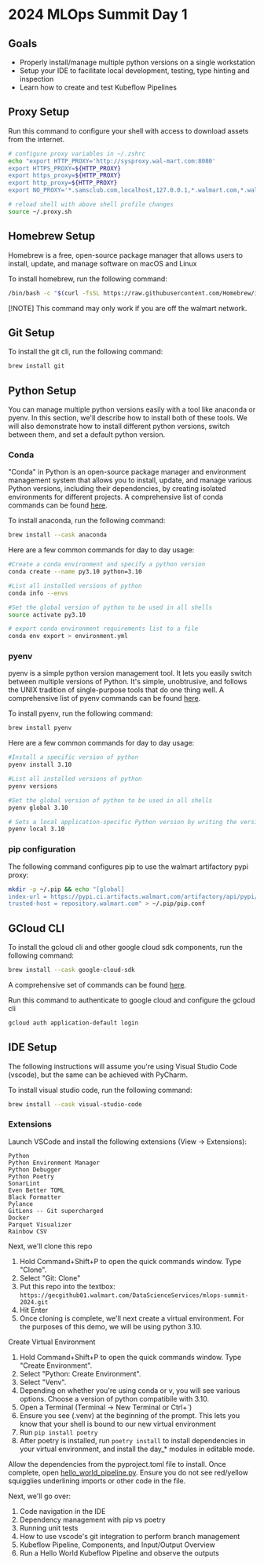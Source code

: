 # 2024 MLOps Summit Day 1

## Goals
* Properly install/manage multiple python versions on a single workstation
* Setup your IDE to facilitate local development, testing, type hinting and inspection
* Learn how to create and test Kubeflow Pipelines

## Proxy Setup

Run this command to configure your shell with access to download assets from the internet.

```bash
# configure proxy variables in ~/.zshrc
echo "export HTTP_PROXY='http://sysproxy.wal-mart.com:8080'
export HTTPS_PROXY=${HTTP_PROXY}
export https_proxy=${HTTP_PROXY}
export http_proxy=${HTTP_PROXY}
export NO_PROXY='*.samsclub.com,localhost,127.0.0.1,*.walmart.com,*.wal-mart.com'" > ~/.proxy.sh

# reload shell with above shell profile changes
source ~/.proxy.sh
```

## Homebrew Setup

Homebrew is a free, open-source package manager that allows users to install, update, and manage software on macOS and Linux

To install homebrew, run the following command:

```bash
/bin/bash -c "$(curl -fsSL https://raw.githubusercontent.com/Homebrew/install/HEAD/install.sh)"
```

[!NOTE]
This command may only work if you are off the walmart network.

## Git Setup

To install the git cli, run the following command:

```bash
brew install git
```

## Python Setup

You can manage multiple python versions easily with a tool like anaconda or pyenv. In this section, we'll describe how to 
install both of these tools. We will also demonstrate how to install different python versions, switch between them, and set a default python version.

### Conda

"Conda" in Python is an open-source package manager and environment management system that allows you to install, update, and manage various Python versions, including their dependencies, by creating isolated environments for different projects. A comprehensive list of conda commands can be found [here](https://docs.conda.io/projects/conda/en/stable/commands/index.html).

To install anaconda, run the following command:
```bash
brew install --cask anaconda
```

Here are a few common commands for day to day usage:

```bash
#Create a conda environment and specify a python version
conda create --name py3.10 python=3.10 

#List all installed versions of python
conda info --envs 

#Set the global version of python to be used in all shells
source activate py3.10

# export conda environment requirements list to a file
conda env export > environment.yml 
```

### pyenv

pyenv is a simple python version management tool. It lets you easily switch between multiple versions of Python. It's simple, unobtrusive, and follows the UNIX tradition of single-purpose tools that do one thing well. A comprehensive list of pyenv commands can be found [here](https://github.com/pyenv/pyenv/blob/master/COMMANDS.md).

To install pyenv, run the following command:
```bash
brew install pyenv
```

Here are a few common commands for day to day usage:

```bash
#Install a specific version of python
pyenv install 3.10

#List all installed versions of python
pyenv versions 

#Set the global version of python to be used in all shells
pyenv global 3.10

# Sets a local application-specific Python version by writing the version name to a .python-version file in the current directory. This version overrides the global version, and can be overridden itself by setting the PYENV_VERSION environment variable or with the pyenv shell command.
pyenv local 3.10 
```

### pip configuration

The following command configures pip to use the walmart artifactory pypi proxy:

```bash
mkdir -p ~/.pip && echo "[global]
index-url = https://pypi.ci.artifacts.walmart.com/artifactory/api/pypi/pythonhosted-pypi-release-remote/simple
trusted-host = repository.walmart.com" > ~/.pip/pip.conf
```
## GCloud CLI

To install the gcloud cli and other google cloud sdk components, run the following command:

```bash
brew install --cask google-cloud-sdk
```

A comprehensive set of commands can be found [here](https://cloud.google.com/sdk/docs/cheatsheet).


Run this command to authenticate to google cloud and configure the gcloud cli
```bash
gcloud auth application-default login
```

## IDE Setup

The following instructions will assume you're using Visual Studio Code (vscode), but the same can be achieved with PyCharm.

To install visual studio code, run the following command:

```bash
brew install --cask visual-studio-code
```

### Extensions
Launch VSCode and install the following extensions (View -> Extensions):
```
Python
Python Environment Manager
Python Debugger
Python Poetry
SonarLint
Even Better TOML
Black Formatter
Pylance
GitLens -- Git supercharged
Docker
Parquet Visualizer
Rainbow CSV
```

Next, we'll clone this repo

1. Hold Command+Shift+P to open the quick commands window. Type "Clone".
2. Select "Git: Clone"
3. Put this repo into the textbox: `https://gecgithub01.walmart.com/DataScienceServices/mlops-summit-2024.git` 
4. Hit Enter
5. Once cloning is complete, we'll next create a virtual environment. For the purposes of this demo, we will be using python 3.10.

 Create Virtual Environment
1. Hold Command+Shift+P to open the quick commands window. Type "Create Environment".
2. Select "Python: Create Environment".
3. Select "Venv".
4. Depending on whether you're using conda or v, you will see various options. Choose a version of python compatibile with 3.10.
5. Open a Terminal (Terminal -> New Terminal or Ctrl+`)
6. Ensure you see (.venv) at the beginning of the prompt. This lets you know that your shell is bound to our new virtual environment
7. Run `pip install poetry`
8. After poetry is installed, run `poetry install` to install dependencies in your virtual environment, and install the day_* 
modules in editable mode.

Allow the dependencies from the pyproject.toml file to install. Once complete, open [hello_world_pipeline.py](./hello_world_pipeline.py). Ensure you do not see 
red/yellow squigglies underlining imports or other code in the file.

Next, we'll go over:
1. Code navigation in the IDE
2. Dependency management with pip vs poetry
3. Running unit tests
4. How to use vscode's git integration to perform branch management
5. Kubeflow Pipeline, Components, and Input/Output Overview
6. Run a Hello World Kubeflow Pipeline and observe the outputs